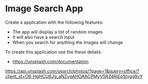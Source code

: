 # Image Search App

Create a application with the following features:

- The app will display a list of random images
- It will also have a search input
- When you search for anything the images will change

To create this application use the these details:

- https://unsplash.com/documentation



<!-- O6-HgHCU6Jg_aNZvpAHOAACPMyV5RZ4RiEo5tvgg9vY -->

https://api.unsplash.com/search/photos/?page=1&query=office/?client_id=O6-HgHCU6Jg_aNZvpAHOAACPMyV5RZ4RiEo5tvgg9vY
